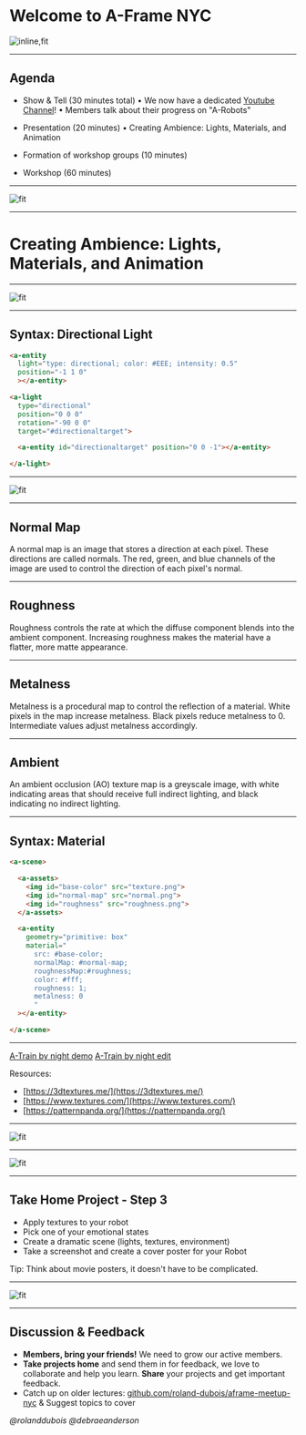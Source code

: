 # Welcome to A-Frame NYC
![inline,fit](images/aframeNYCmeetup169_110.jpg)

---

## Agenda

* Show & Tell (30 minutes total)
  • We now have a dedicated [Youtube Channel](https://www.youtube.com/channel/UCSrz093Rp4T8pWoj9TdYwTQ)!
  • Members talk about their progress on "A-Robots"

* Presentation (20 minutes)
  • Creating Ambience: Lights, Materials, and Animation

* Formation of workshop groups (10 minutes)

* Workshop (60 minutes)



---

![fit](images/A-Robots-status2.jpg)

---

# Creating Ambience: Lights, Materials, and Animation

---

![fit](images/light.jpg)

---

## Syntax: Directional Light

```html
<a-entity 
  light="type: directional; color: #EEE; intensity: 0.5" 
  position="-1 1 0"
  ></a-entity>

<a-light 
  type="directional" 
  position="0 0 0" 
  rotation="-90 0 0" 
  target="#directionaltarget">

  <a-entity id="directionaltarget" position="0 0 -1"></a-entity>

</a-light>

```
---


![fit](images/material.jpg)

---

## Normal Map

A normal map is an image that stores a direction at each pixel. These directions are called normals. The red, green, and blue channels of the image are used to control the direction of each pixel's normal.

---

## Roughness

Roughness controls the rate at which the diffuse component blends into the ambient component.
Increasing roughness makes the material have a flatter, more matte appearance.

---

## Metalness

Metalness is a procedural map to control the reflection of a material.
White pixels in the map increase metalness. Black pixels reduce metalness to 0. Intermediate values adjust metalness accordingly.

---

## Ambient

An ambient occlusion (AO) texture map is a greyscale image, with white indicating areas that should receive full indirect lighting, and black indicating no indirect lighting.

---

## Syntax: Material

```html
<a-scene>

  <a-assets>
    <img id="base-color" src="texture.png">
    <img id="normal-map" src="normal.png">
    <img id="roughness" src="roughness.png">
  </a-assets>

  <a-entity 
    geometry="primitive: box" 
    material="
      src: #base-color; 
      normalMap: #normal-map; 
      roughnessMap:#roughness;
      color: #fff; 
      roughness: 1; 
      metalness: 0
      "
  ></a-entity>

</a-scene>


```

---

[A-Train by night demo](https://a-frame-nyc-110-demo.glitch.me/)
[A-Train by night edit](https://glitch.com/edit/#!/a-frame-nyc-110-demo)

Resources:

- [https://3dtextures.me/](https://3dtextures.me/)
- [https://www.textures.com/](https://www.textures.com/)
- [https://patternpanda.org/](https://patternpanda.org/)

---

![fit](images/materialdemo.jpg)

---

![fit](images/materialworkshop.jpg)

---

## Take Home Project - Step 3

* Apply textures to your robot 
* Pick one of your emotional states
* Create a dramatic scene (lights, textures, environment)
* Take a screenshot and create a cover poster for your Robot

Tip: Think about movie posters, it doesn't have to be complicated.

---

![fit](images/ambientrobot.jpg)

---

## Discussion & Feedback

* **Members, bring your friends!** We need to grow our active members.
* **Take projects home** and send them in for feedback, we love to collaborate and help you learn. **Share** your projects and get important feedback.
* Catch up on older lectures: [github.com/roland-dubois/aframe-meetup-nyc](https://roland-dubois.github.io/aframe-meetup-nyc/) & Suggest topics to cover

*@rolanddubois* *@debraeanderson*